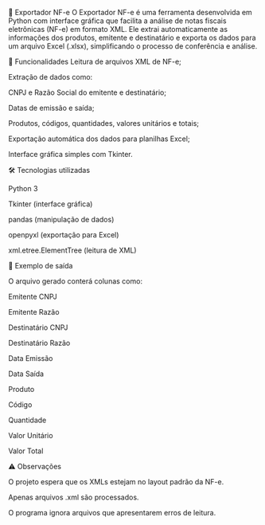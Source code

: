 📄 Exportador NF-e
O Exportador NF-e é uma ferramenta desenvolvida em Python com interface gráfica que facilita a análise de notas fiscais eletrônicas (NF-e) em formato XML. Ele extrai automaticamente as informações dos produtos, emitente e destinatário e exporta os dados para um arquivo Excel (.xlsx), simplificando o processo de conferência e análise.

🚀 Funcionalidades
Leitura de arquivos XML de NF-e;

Extração de dados como:

CNPJ e Razão Social do emitente e destinatário;

Datas de emissão e saída;

Produtos, códigos, quantidades, valores unitários e totais;

Exportação automática dos dados para planilhas Excel;

Interface gráfica simples com Tkinter.

🛠 Tecnologias utilizadas

Python 3

Tkinter (interface gráfica)

pandas (manipulação de dados)

openpyxl (exportação para Excel)

xml.etree.ElementTree (leitura de XML)

📝 Exemplo de saída

O arquivo gerado conterá colunas como:

Emitente CNPJ

Emitente Razão

Destinatário CNPJ

Destinatário Razão

Data Emissão

Data Saída

Produto

Código

Quantidade

Valor Unitário

Valor Total

⚠️ Observações

O projeto espera que os XMLs estejam no layout padrão da NF-e.

Apenas arquivos .xml são processados.

O programa ignora arquivos que apresentarem erros de leitura.
